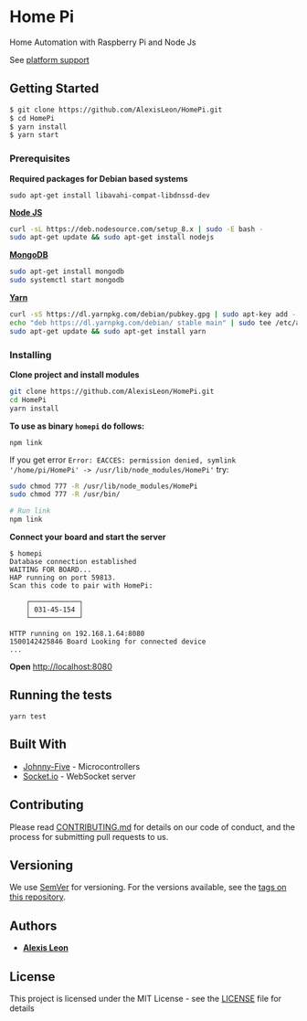 # Home Pi

Home Automation with Raspberry Pi and Node Js

See [platform support](http://johnny-five.io/platform-support/)

## Getting Started

```bash
$ git clone https://github.com/AlexisLeon/HomePi.git
$ cd HomePi
$ yarn install
$ yarn start
```

### Prerequisites

**Required packages for Debian based systems**

```
sudo apt-get install libavahi-compat-libdnssd-dev
```

**[Node JS](https://nodejs.org)**

  ```bash
  curl -sL https://deb.nodesource.com/setup_8.x | sudo -E bash -
  sudo apt-get update && sudo apt-get install nodejs
  ```

**[MongoDB](https://www.mongodb.org/downloads)**

  ```bash
  sudo apt-get install mongodb
  sudo systemctl start mongodb
  ```

**[Yarn](https://yarnpkg.com)**

  ```bash
  curl -sS https://dl.yarnpkg.com/debian/pubkey.gpg | sudo apt-key add -
  echo "deb https://dl.yarnpkg.com/debian/ stable main" | sudo tee /etc/apt/sources.list.d/yarn.list
  sudo apt-get update && sudo apt-get install yarn
  ```

### Installing

**Clone project and install modules**
```bash
git clone https://github.com/AlexisLeon/HomePi.git
cd HomePi
yarn install
```

**To use as binary `homepi` do follows:**

```
npm link
```

If you get error `Error: EACCES: permission denied, symlink '/home/pi/HomePi' -> /usr/lib/node_modules/HomePi'` try:

```bash
sudo chmod 777 -R /usr/lib/node_modules/HomePi
sudo chmod 777 -R /usr/bin/

# Run link
npm link
```

**Connect your board and start the server**

```
$ homepi
Database connection established
WAITING FOR BOARD...
HAP running on port 59813.
Scan this code to pair with HomePi:

    ┌────────────┐    
    │ 031-45-154 │    
    └────────────┘    

HTTP running on 192.168.1.64:8080
1500142425846 Board Looking for connected device
...
```

**Open** [http://localhost:8080](http://localhost:8080)

## Running the tests

```
yarn test
```

## Built With

* [Johnny-Five](http://johnny-five.io) - Microcontrollers
* [Socket.io](http://socket.io) - WebSocket server

## Contributing

Please read [CONTRIBUTING.md](CONTRIBUTING.md) for details on our code of conduct, and the process for submitting pull requests to us.

## Versioning

We use [SemVer](http://semver.org/) for versioning. For the versions available, see the [tags on this repository](https://github.com/AlexisLeon/HomePi/tags).

## Authors

* **[Alexis Leon](https://github.com/AlexisLeon)**

## License

This project is licensed under the MIT License - see the [LICENSE](LICENSE) file for details
